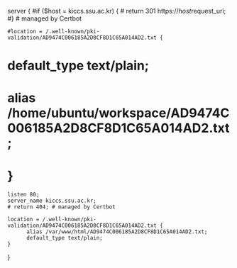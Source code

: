 server {
    #if ($host = kiccs.ssu.ac.kr) {
    #    return 301 https://$host$request_uri;
    #} # managed by Certbot

    #location = /.well-known/pki-validation/AD9474C006185A2D8CF8D1C65A014AD2.txt {
#           default_type text/plain;
#           alias /home/ubuntu/workspace/AD9474C006185A2D8CF8D1C65A014AD2.txt;
 #   }

    listen 80;
    server_name kiccs.ssu.ac.kr;
    # return 404; # managed by Certbot

    location = /.well-known/pki-validation/AD9474C006185A2D8CF8D1C65A014AD2.txt {
          alias /var/www/html/AD9474C006185A2D8CF8D1C65A014AD2.txt;
          default_type text/plain;
    }


}
